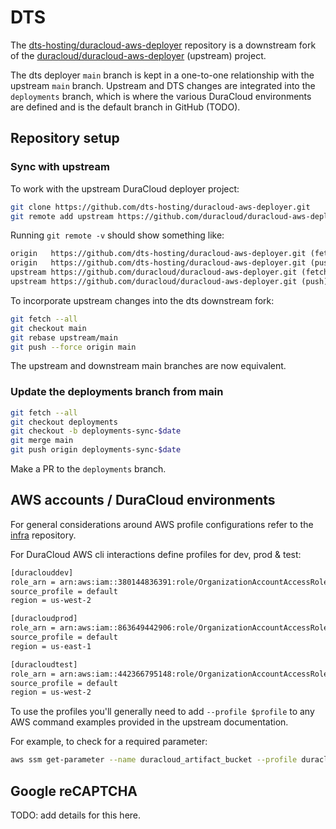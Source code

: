 # DTS

The [dts-hosting/duracloud-aws-deployer](https://github.com/dts-hosting/duracloud-aws-deployer)
repository is a downstream fork of the [duracloud/duracloud-aws-deployer](https://github.com/duracloud/duracloud-aws-deployer)
(upstream) project.

The dts deployer `main` branch is kept in a one-to-one relationship with the upstream
`main` branch. Upstream and DTS changes are integrated into the `deployments` branch,
which is where the various DuraCloud environments are defined and is the default branch
in GitHub (TODO).

## Repository setup

### Sync with upstream

To work with the upstream DuraCloud deployer project:

```bash
git clone https://github.com/dts-hosting/duracloud-aws-deployer.git
git remote add upstream https://github.com/duracloud/duracloud-aws-deployer.git
```

Running `git remote -v` should show something like:

```txt
origin   https://github.com/dts-hosting/duracloud-aws-deployer.git (fetch)
origin   https://github.com/dts-hosting/duracloud-aws-deployer.git (push)
upstream https://github.com/duracloud/duracloud-aws-deployer.git (fetch)
upstream https://github.com/duracloud/duracloud-aws-deployer.git (push)
```

To incorporate upstream changes into the dts downstream fork:

```bash
git fetch --all
git checkout main
git rebase upstream/main
git push --force origin main
```

The upstream and downstream main branches are now equivalent.

### Update the deployments branch from main

```bash
git fetch --all
git checkout deployments
git checkout -b deployments-sync-$date
git merge main
git push origin deployments-sync-$date
```

Make a PR to the `deployments` branch.

## AWS accounts / DuraCloud environments

For general considerations around AWS profile configurations refer to the
[infra](https://github.com/dts-hosting/infra/blob/main/docs/AWS.md) repository.

For DuraCloud AWS cli interactions define profiles for dev, prod & test:

```txt
[duraclouddev]
role_arn = arn:aws:iam::380144836391:role/OrganizationAccountAccessRole
source_profile = default
region = us-west-2

[duracloudprod]
role_arn = arn:aws:iam::863649442906:role/OrganizationAccountAccessRole
source_profile = default
region = us-east-1

[duracloudtest]
role_arn = arn:aws:iam::442366795148:role/OrganizationAccountAccessRole
source_profile = default
region = us-west-2
```

To use the profiles you'll generally need to add `--profile $profile` to
any AWS command examples provided in the upstream documentation.

For example, to check for a required parameter:

```bash
aws ssm get-parameter --name duracloud_artifact_bucket --profile duraclouddev
```

## Google reCAPTCHA

TODO: add details for this here.
